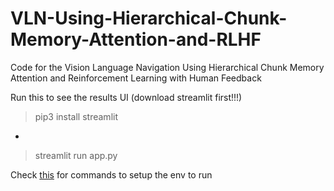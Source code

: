 # VLN-Using-Hierarchical-Chunk-Memory-Attention-and-RLHF
Code for the Vision Language Navigation Using Hierarchical Chunk Memory Attention and Reinforcement Learning with Human Feedback

Run this to see the results UI (download streamlit first!!!)
> pip3 install streamlit
-
> streamlit run app.py

Check [this](https://shivacharan22.github.io/research_projects/2023-01-10-VLN-with-HCAM-RLHF/) for commands to setup the env to run
